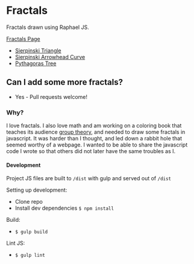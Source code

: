 # Fractals

Fractals drawn using Raphael JS.

[Fractals Page](https://aberke.github.io/fractals/)


* [Sierpinski Triangle](https://github.com/aberke/fractals/blob/master/js/sierpinski-triangle.js)
* [Sierpinski Arrowhead Curve](https://github.com/aberke/fractals/blob/master/js/sierpinski-arrowhead-curve.js)
* [Pythagoras Tree](https://github.com/aberke/fractals/blob/master/js/pythagoras-tree.js)


## Can I add some more fractals?

* Yes - Pull requests welcome!


### Why?

I love fractals.  I also love math and am working on a coloring book that teaches its audience <a target="_blank" href="https://en.wikipedia.org/wiki/Group_theory">group theory</a>, and needed to draw some fractals in javascript.  It was harder than I thought, and led down a rabbit hole that seemed worthy of a webpage.  I wanted to be able to share the javascript code I wrote so that others did not later have the same troubles as I.



#### Development

Project JS files are built to `/dist` with gulp and served out of `/dist`

Setting up development:

- Clone repo
- Install dev dependencies `$ npm install`

Build:
- `$ gulp build`

Lint JS:
- `$ gulp lint`
